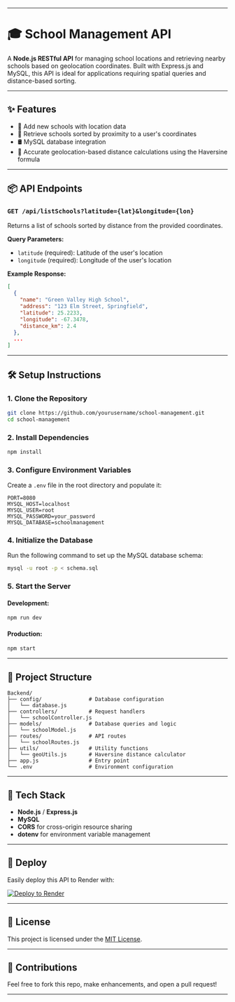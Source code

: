 
---

# 🎓 School Management API

A **Node.js RESTful API** for managing school locations and retrieving nearby schools based on geolocation coordinates. Built with Express.js and MySQL, this API is ideal for applications requiring spatial queries and distance-based sorting.

---

## ✨ Features

* 🚀 Add new schools with location data
* 📍 Retrieve schools sorted by proximity to a user's coordinates
* 🛢️ MySQL database integration
* 📐 Accurate geolocation-based distance calculations using the Haversine formula

---

## 📦 API Endpoints

### `GET /api/listSchools?latitude={lat}&longitude={lon}`

Returns a list of schools sorted by distance from the provided coordinates.

**Query Parameters:**

* `latitude` (required): Latitude of the user's location
* `longitude` (required): Longitude of the user's location

**Example Response:**

```json
[
  {
    "name": "Green Valley High School",
    "address": "123 Elm Street, Springfield",
    "latitude": 25.2233,
    "longitude": -67.3478,
    "distance_km": 2.4
  },
  ...
]
```

---

## 🛠️ Setup Instructions

### 1. Clone the Repository

```bash
git clone https://github.com/yourusername/school-management.git
cd school-management
```

### 2. Install Dependencies

```bash
npm install
```

### 3. Configure Environment Variables

Create a `.env` file in the root directory and populate it:

```env
PORT=8080
MYSQL_HOST=localhost
MYSQL_USER=root
MYSQL_PASSWORD=your_password
MYSQL_DATABASE=schoolmanagement
```

### 4. Initialize the Database

Run the following command to set up the MySQL database schema:

```bash
mysql -u root -p < schema.sql
```

### 5. Start the Server

#### Development:

```bash
npm run dev
```

#### Production:

```bash
npm start
```

---

## 📁 Project Structure

```
Backend/
├── config/               # Database configuration
│   └── database.js
├── controllers/          # Request handlers
│   └── schoolController.js
├── models/               # Database queries and logic
│   └── schoolModel.js
├── routes/               # API routes
│   └── schoolRoutes.js
├── utils/                # Utility functions
│   └── geoUtils.js       # Haversine distance calculator
├── app.js                # Entry point
└── .env                  # Environment configuration
```

---

## 🧰 Tech Stack

* **Node.js** / **Express.js**
* **MySQL**
* **CORS** for cross-origin resource sharing
* **dotenv** for environment variable management

---

## 🚀 Deploy

Easily deploy this API to Render with:

[![Deploy to Render](https://render.com/images/deploy-to-render-button.svg)]([https://render.com/deploy](https://school-management-y9wn.onrender.com))

---

## 📄 License

This project is licensed under the [MIT License](LICENSE).

---

## 🙌 Contributions

Feel free to fork this repo, make enhancements, and open a pull request!

---

